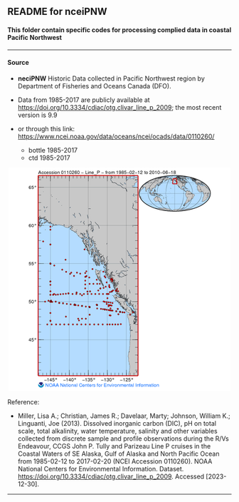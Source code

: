 ## README for nceiPNW

#### This folder contain specific codes for processing complied data in coastal Pacific Northwest 

---

#### Source

- **neciPNW** Historic Data collected in Pacific Northwest region by Department of Fisheries and Oceans Canada (DFO). 
- Data from 1985-2017 are publicly available at https://doi.org/10.3334/cdiac/otg.clivar_line_p_2009; the most recent version is 9.9
- or through this link: https://www.ncei.noaa.gov/data/oceans/ncei/ocads/data/0110260/
  
  - bottle 1985-2017
  - ctd 1985-2017

<p align="center">
  <img src="plot/neciPNW.png" alt="Figure 1. neciPNW)">
</p>

Reference:

- Miller, Lisa A.; Christian, James R.; Davelaar, Marty; Johnson, William K.; Linguanti, Joe (2013). Dissolved inorganic carbon (DIC), pH on total scale, total alkalinity, water temperature, salinity and other variables collected from discrete sample and profile observations during the R/Vs Endeavour, CCGS John P. Tully and Parizeau Line P cruises in the Coastal Waters of SE Alaska, Gulf of Alaska and North Pacific Ocean from 1985-02-12 to 2017-02-20 (NCEI Accession 0110260). NOAA National Centers for Environmental Information. Dataset. https://doi.org/10.3334/cdiac/otg.clivar_line_p_2009. Accessed [2023-12-30].

---

